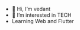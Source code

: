 - 👋 Hi, I’m vedant
- 👀 I’m interested in TECH 
-    Learning Web and Flutter

<!---
ghOst-vedant/ghOst-vedant is a ✨ special ✨ repository because its `README.md` (this file) appears on your GitHub profile.
You can click the Preview link to take a look at your changes.
--->
